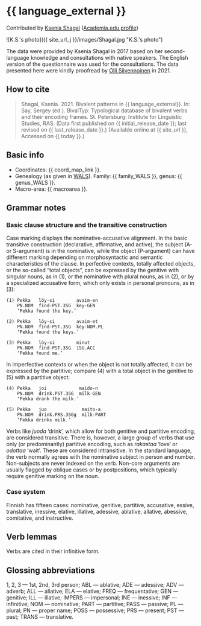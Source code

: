 # {{ language_external }}
Contributed by [Ksenia Shagal](https://researchportal.helsinki.fi/en/persons/ksenia-shagal) ([Academia.edu profile](https://helsinki.academia.edu/KseniaShagal))

![K.S.'s photo]({{ site_url_j }}/images/Shagal.jpg "K.S.'s photo")

The data were provided by Ksenia Shagal in 2017 based on her second-language knowledge and consultations with native speakers. The English version of the questionnaire was used for the consultations. The data presented here were kindly proofread by [Olli Silvennoinen](https://researchportal.helsinki.fi/en/persons/olli-silvennoinen) in 2021.

## How to cite
> Shagal, Ksenia. 2021. Bivalent patterns in {{ language_external}}. 
> In: Say, Sergey (ed.). BivalTyp: Typological database of bivalent verbs and their encoding frames. 
> St. Petersburg: Institute for Linguistic Studies, RAS. 
> (Data first published on {{ initial_release_date }}; 
> last revised on {{ last_release_date }}.) (Available online at {{ site_url }}, 
> Accessed on {{ today }}.)

## Basic info
- Coordinates: {{ coord_map_link }}.
- Genealogy (as given in [WALS](https://wals.info/)). Family: {{ family_WALS }}, genus: {{ genus_WALS }}.
- Macro-area: {{ macroarea }}.

## Grammar notes
### Basic clause structure and the transitive construction

Case marking displays the nominative-accusative alignment. In the basic transitive construction (declarative, affirmative, and active), the subject (A- or S-argument) is in the nominative, while the object (P-argument) can have different marking depending on morphosyntactic and semantic characteristics of the clause. In perfective contexts, totally affected objects, or the so-called “total objects”, can be expressed by the genitive with singular nouns, as in (1), or the nominative with plural nouns, as in (2), or by a specialized accusative form, which only exists in personal pronouns, as in (3): 

```
(1) Pekka   löy-si        avaim-en
    PN.NOM  find-PST.3SG  key-GEN
    ‘Pekka found the key.’

(2) Pekka   löy-si        avaim-et
    PN.NOM  find-PST.3SG  key-NOM.PL
    ‘Pekka found the keys.’

(3) Pekka   löy-si        minut
    PN.NOM  find-PST.3SG  1SG.ACC
    ‘Pekka found me.’

```

In imperfective contexts or when the object is not totally affected, it can be expressed by the partitive; compare (4) with a total object in the genitive to (5) with a partitive object:

```
(4) Pekka   joi            maido-n
    PN.NOM  drink.PST.3SG  milk-GEN
    ‘Pekka drank the milk.’

(5) Pekka   juo             maito-a
    PN.NOM  drink.PRS.3SGg  milk-PART
    ‘Pekka drinks milk.’

```

Verbs like *juoda* ‘drink’, which allow for both genitive and partitive encoding, are considered transitive. There is, however, a large group of verbs that use only (or predominantly) partitive encoding, such as *rakastaa* ‘love’ or *odottaa* ‘wait’. These are considered intransitive.
In the standard language, the verb normally agrees with the nominative subject in person and number. Non-subjects are never indexed on the verb.
Non-core arguments are usually flagged by oblique cases or by postpositions, which typically require genitive marking on the noun.

### Case system
Finnish has fifteen cases: nominative, genitive, partitive, accusative, essive, translative, inessive, elative, illative, adessive, ablative, allative, abessive, comitative, and instructive.

## Verb lemmas
Verbs are cited in their infinitive form.

## Glossing abbreviations
1, 2, 3 — 1st, 2nd, 3rd person; ABL — ablative; ADE — adessive; ADV — adverb; ALL — allative; ELA — elative; FREQ — frequentative; GEN — genitive; ILL — illative; IMPERS — impersonal; INE — inessive; INF — infinitive; NOM — nominative; PART — partitive; PASS — passive; PL — plural; PN — proper name; POSS — possessive; PRS — present; PST — past; TRANS — translative.
